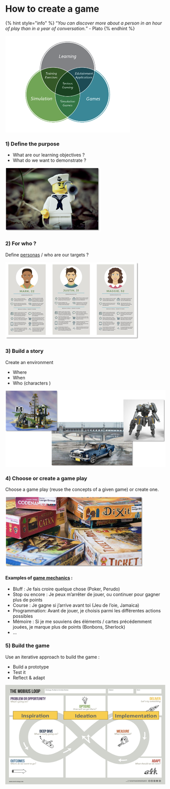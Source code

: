 # How to create a game

{% hint style="info" %}
“_You can discover more about a person in an hour of play than in a year of conversation._” - Plato
{% endhint %}

![](<../.gitbook/assets/image (136).png>)

### 1) Define the purpose

* What are our learning objectives ? 
* What do we want to demonstrate ?

![](<../.gitbook/assets/image (137).png>)

### 2) For who ?

Define [personas](https://www.interaction-design.org/literature/article/personas-why-and-how-you-should-use-them) / who are our targets ?

![](<../.gitbook/assets/image (138).png>)

### 3) Build a story

Create an environment 

* Where
* When
* Who (characters )

![](<../.gitbook/assets/image (139).png>)

### 4) Choose or create a game play

Choose a game play (reuse the concepts of a given game) or create one.

![](<../.gitbook/assets/image (140).png>)

#### Examples of [game mechanics](https://gusandco.net/2011/11/11/les-mecaniques-de-jeux/) :

* Bluff : Je fais croire quelque chose (Poker, Perudo)
* Stop ou encore : Je peux m’arrêter de jouer, ou continuer pour gagner plus de points
* Course : Je gagne si j’arrive avant toi (Jeu de l’oie, Jamaica)
* Programmation: Avant de jouer, je choisis parmi les différentes actions possibles
* Mémoire : Si je me souviens des éléments / cartes précédemment jouées, je marque plus de points (Bonbons, Sherlock)
* ...

### 5) Build the game

Use an iterative approach to build the game :

* Build a prototype
* Test it
* Reflect & adapt

![](<../.gitbook/assets/image (141).png>)



